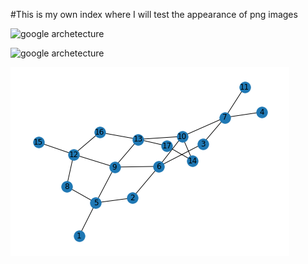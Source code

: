 #This is my own index where I will test the appearance of png images

<img src="github_actions_practise/images/google arch.png" alt="google archetecture" class="inline"/>

<img
src="github_actions_practise/images/google arch.png"
raw=true
alt="google archetecture"
style="margin-right: 10px;"
/>


![Test Image 4](https://github.com/kris514/github_actions_practise/blob/main/images/google%20arch.png)
